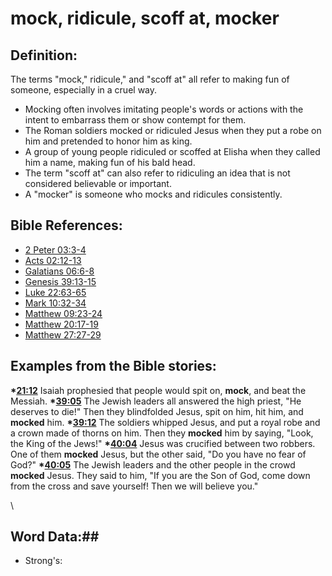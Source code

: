 # mock, ridicule, scoff at, mocker #

## Definition: ##

The terms "mock," ridicule," and "scoff at" all refer to making fun of someone, especially  in a cruel way.

 * Mocking often involves imitating people's words or actions with the intent to embarrass them or show contempt for them.
 * The Roman soldiers mocked or ridiculed Jesus when they put a robe on him and pretended to honor him as king.
 * A group of young people ridiculed or scoffed at Elisha when they called him a name, making fun of his bald head.
 * The term "scoff at" can also refer to ridiculing an idea that is not considered believable or important.
 * A "mocker" is someone who mocks and ridicules consistently. 

## Bible References: ##

* [2 Peter 03:3-4](rc://en/tn/help/2pe/03/03)
* [Acts 02:12-13](rc://en/tn/help/act/02/12)
* [Galatians 06:6-8](rc://en/tn/help/gal/06/06)
* [Genesis 39:13-15](rc://en/tn/help/gen/39/13)
* [Luke 22:63-65](rc://en/tn/help/luk/22/63)
* [Mark 10:32-34](rc://en/tn/help/mrk/10/32)
* [Matthew 09:23-24](rc://en/tn/help/mat/09/23)
* [Matthew 20:17-19](rc://en/tn/help/mat/20/17)
* [Matthew 27:27-29](rc://en/tn/help/mat/27/27)

## Examples from the Bible stories: ##

  __*[21:12](rc://en/tn/help/obs/21/12)__ Isaiah prophesied that people would spit on, __mock__, and beat the Messiah. 
  __*[39:05](rc://en/tn/help/obs/39/05)__ The Jewish leaders all answered the high priest, "He deserves to die!" Then they blindfolded Jesus, spit on him, hit him, and __mocked__ him.
  __*[39:12](rc://en/tn/help/obs/39/12)__ The soldiers whipped Jesus, and put a royal robe and a crown made of thorns on him. Then they __mocked__ him by saying, "Look, the King of the Jews!"
  __*[40:04](rc://en/tn/help/obs/40/04)__ Jesus was crucified between two robbers. One of them __mocked__ Jesus, but the other said, "Do you have no fear of God?"
  __*[40:05](rc://en/tn/help/obs/40/05)__ The Jewish leaders and the other people in the crowd __mocked__ Jesus. They said to him, "If you are the Son of God, come down from the cross and save yourself! Then we will believe you."



\\

## Word Data:##

* Strong's: 

